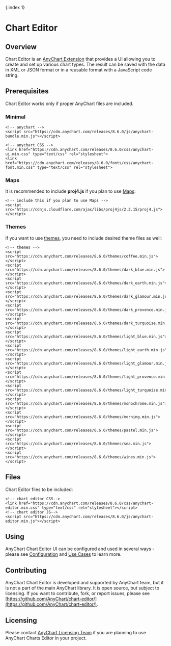 {:index 1}
# Chart Editor

## Overview

Chart Editor is an [AnyChart Extension](../Quick_Start/Modules#extensions) that provides a UI allowing you to create and set up various chart types. The result can be saved with the data in XML or JSON format or in a reusable format with a JavaScript code string.

## Prerequisites

Chart Editor works only if proper AnyChart files are included.

### Minimal

```
<!-- anychart -->
<script src="https://cdn.anychart.com/releases/8.6.0/js/anychart-bundle.min.js"></script>

<!-- anychart CSS -->
<link href="https://cdn.anychart.com/releases/8.6.0/css/anychart-ui.min.css" type="text/css" rel="stylesheet">
<link href="https://cdn.anychart.com/releases/8.6.0/fonts/css/anychart-font.min.css" type="text/css" rel="stylesheet">
```

### Maps

It is recommended to include **proj4.js** if you plan to use [Maps](../Maps/):

```
<!-- include this if you plan to use Maps -->
<script src="https://cdnjs.cloudflare.com/ajax/libs/proj4js/2.3.15/proj4.js"></script>
```

### Themes

If you want to use [themes](../Appearance_Settings/Themes), you need to include desired theme files as well:

```
<!-- themes -->
<script src="https://cdn.anychart.com/releases/8.6.0/themes/coffee.min.js"></script>
<script src="https://cdn.anychart.com/releases/8.6.0/themes/dark_blue.min.js"></script>
<script src="https://cdn.anychart.com/releases/8.6.0/themes/dark_earth.min.js"></script>
<script src="https://cdn.anychart.com/releases/8.6.0/themes/dark_glamour.min.js"></script>
<script src="https://cdn.anychart.com/releases/8.6.0/themes/dark_provence.min.js"></script>
<script src="https://cdn.anychart.com/releases/8.6.0/themes/dark_turquoise.min.js"></script>
<script src="https://cdn.anychart.com/releases/8.6.0/themes/light_blue.min.js"></script>
<script src="https://cdn.anychart.com/releases/8.6.0/themes/light_earth.min.js"></script>
<script src="https://cdn.anychart.com/releases/8.6.0/themes/light_glamour.min.js"></script>
<script src="https://cdn.anychart.com/releases/8.6.0/themes/light_provence.min.js"></script>
<script src="https://cdn.anychart.com/releases/8.6.0/themes/light_turquoise.min.js"></script>
<script src="https://cdn.anychart.com/releases/8.6.0/themes/monochrome.min.js"></script>
<script src="https://cdn.anychart.com/releases/8.6.0/themes/morning.min.js"></script>
<script src="https://cdn.anychart.com/releases/8.6.0/themes/pastel.min.js"></script>
<script src="https://cdn.anychart.com/releases/8.6.0/themes/sea.min.js"></script>
<script src="https://cdn.anychart.com/releases/8.6.0/themes/wines.min.js"></script>
```

## Files

Chart Editor files to be included:

```
<!-- chart editor CSS-->
<link href="https://cdn.anychart.com/releases/8.6.0/css/anychart-editor.min.css" type="text/css" rel="stylesheet"></script>
<!-- chart editor JS-->
<script src="https://cdn.anychart.com/releases/8.6.0/js/anychart-editor.min.js"></script>
```

## Using

AnyChart Chart Editor UI can be configured and used in several ways - please see [Configuration](Configuration) and [Use Cases](Use_Cases) to learn more.

## Contributing

AnyChart Chart Editor is developed and supported by AnyChart team, but it is not a part of the main AnyChart library. It is open source, but subject to licensing. If you want to contribute, fork, or report issues, please see [https://github.com/AnyChart/chart-editor/](https://github.com/AnyChart/chart-editor/).

## Licensing

Please contact [AnyChart Licensing Team](mailto:sales@anychart.com) if you are planning to use AnyChart Charts Editor in your project.